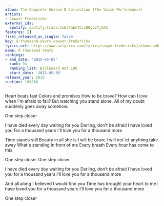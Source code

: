 ```yaml
---
album: The Complete Season 8 Collection (The Voice Performance)
artists:
- Sawyer Fredericks
external_ids:
  spotify: spotify:track:1xbtFabmTCcxN0gozYj2AZ
features: []
first_released_as_single: false
key: a-thousand-years-sawyer-fredericks
lyrics_url: https://www.azlyrics.com/lyrics/sawyerfredericks/athousandyears.html
name: A Thousand Years
rankings:
- end_date: '2015-06-05'
  rank: 94
  ranking_list: Billboard Hot 100
  start_date: '2015-05-30'
release_year: 2015
runtime: 169836
---
```

Heart beats fast
Colors and promises
How to be brave?
How can I love when I'm afraid to fall?
But watching you stand alone,
All of my doubt suddenly goes away somehow.

One step closer

I have died every day waiting for you
Darling, don't be afraid I have loved you
For a thousand years
I'll love you for a thousand more

Time stands still
Beauty in all she is
I will be brave
I will not let anything take away
What's standing in front of me
Every breath
Every hour has come to this

One step closer
One step closer

I have died every day waiting for you
Darling, don't be afraid
I have loved you for a thousand years
I'll love you for a thousand more

And all along I believed I would find you
Time has brought your heart to me
I have loved you for a thousand years
I'll love you for a thousand more

One step closer
